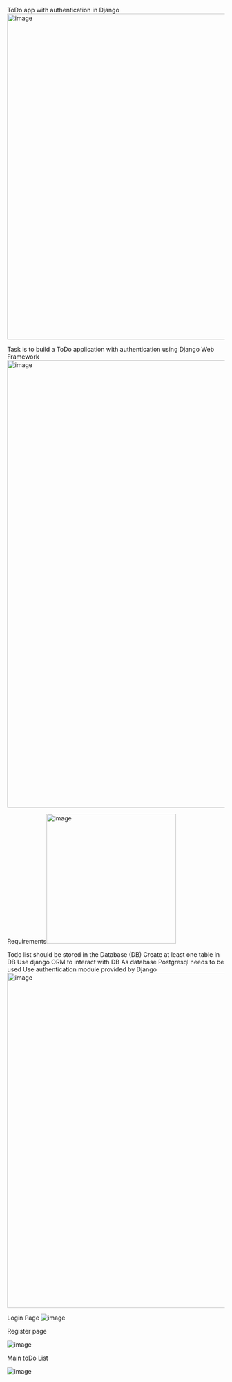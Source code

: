 ToDo app with authentication in Django<img width="753" alt="image" src="https://user-images.githubusercontent.com/79573421/150392323-c2bc5a74-f66b-402d-905d-f2436eaf9a2a.png">

Task is to build a ToDo application with authentication using Django Web Framework 
<img width="1034" alt="image" src="https://user-images.githubusercontent.com/79573421/150392346-01bbe689-aaee-45d0-9db9-c6c8650b9ac8.png">

Requirements<img width="300" alt="image" src="https://user-images.githubusercontent.com/79573421/150392372-8fe18b2f-848f-4dfe-8e14-7502ac4ea7bc.png">

Todo list should be stored in the Database (DB)
Create at least one table in DB
Use django ORM to interact with DB
As database Postgresql needs to be used
Use authentication module provided by Django
<img width="774" alt="image" src="https://user-images.githubusercontent.com/79573421/150392390-e966623e-9dbd-4452-9155-a32ab03f77b9.png">

Login Page
![image](https://user-images.githubusercontent.com/83263481/151240166-51b152dd-c9a7-47fc-b587-72f32f761245.png)


Register page 

![image](https://user-images.githubusercontent.com/83263481/151240229-c20024c8-2d2a-4f48-9f61-7a8aa03b4394.png)


Main toDo List 

![image](https://user-images.githubusercontent.com/83263481/151240280-4cf0740d-c5ca-4c93-8cd2-e60903ea6e5a.png)






